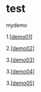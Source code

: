 # test
mydemo  


1.[[demo01]](https://zj-noob.github.io/test/demo01/index.html)  

2.[[demo02]](https://zj-noob.github.io/test/demo02/index.html)  

3.[[demo03]](https://zj-noob.github.io/test/demo03/index.html)  

3.[[demo04]](https://zj-noob.github.io/test/demo04/index.html)  

3.[[demo05]](https://zj-noob.github.io/test/demo05/index.html)  


